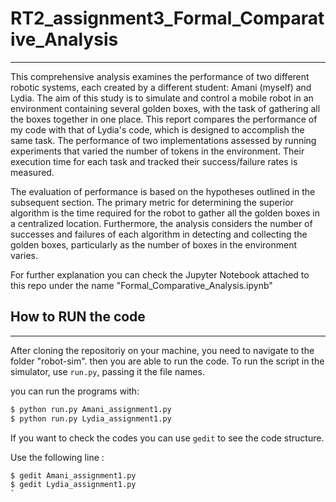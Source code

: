 # RT2_assignment3_Formal_Comparative_Analysis
------------------------------------------------
This comprehensive analysis examines the performance of two different robotic systems, each created by a different student: Amani (myself) and Lydia. The aim of this study is to simulate and control a mobile robot in an environment containing several golden boxes, with the task of gathering all the boxes together in one place. This report compares the performance of my code with that of Lydia's code, which is designed to accomplish the same task. The performance of two implementations assessed by running experiments that varied the number of tokens in the environment. Their execution time for each task and tracked their success/failure rates is measured.

The evaluation of performance is based on the hypotheses outlined in the subsequent section. The primary metric for determining the superior algorithm is the time required for the robot to gather all the golden boxes in a centralized location. Furthermore, the analysis considers the number of successes and failures of each algorithm in detecting and collecting the golden boxes, particularly as the number of boxes in the environment varies. 

For further explanation you can check the Jupyter Notebook attached to this repo under the name "Formal_Comparative_Analysis.ipynb"

## How to RUN the code
-----------------------------

After cloning the repositoriy on your machine, you need to navigate to the folder "robot-sim". then you are able to run the code.
To run the script in the simulator, use `run.py`, passing it the file names. 

you can run the programs with:

```bash
$ python run.py Amani_assignment1.py 
$ python run.py Lydia_assignment1.py 
```

If you want to check the codes you can use `gedit` to see the code structure.

Use the following line :

```bash
$ gedit Amani_assignment1.py
$ gedit Lydia_assignment1.py
`
